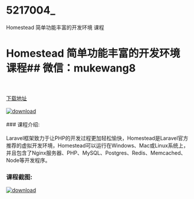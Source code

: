 # 5217004_
Homestead 简单功能丰富的开发环境 课程
# Homestead 简单功能丰富的开发环境 课程## 微信：mukewang8
<br/></br>[下载地址](http://www.36tz.cn/article/5217004 "下载地址")
<br/></br>[![download](http://36tz.cn/muke_img/2020_12_2-71-300x206.png "下载地址")](http://www.36tz.cn/article/5217004 "下载地址")
<br/></br>### 课程介绍:<br/></br>Laravel框架致力于让PHP的开发过程更加轻松愉快，Homestead是Laravel官方推荐的虚拟开发环境，Homestead可以运行在Windows、Mac或Linux系统上，并且包含了Nginx服务器、PHP、MySQL、Postgres、Redis、Memcached、Node等开发程序。

### 课程截图:
[![download](http://36tz.cn/muke_img/2020_12_1-78.png "下载地址")](http://www.36tz.cn/article/5217004 "下载地址")
